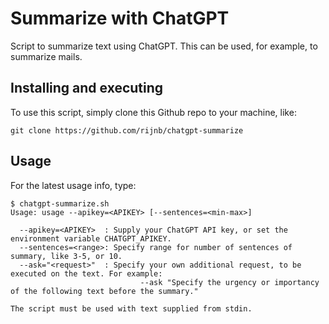 # Summarize with ChatGPT

Script to summarize text using ChatGPT. This can be used, for example, to summarize mails.

## Installing and executing

To use this script, simply clone this Github repo to your
machine, like:

```
git clone https://github.com/rijnb/chatgpt-summarize
```

## Usage

For the latest usage info, type:

```
$ chatgpt-summarize.sh
Usage: usage --apikey=<APIKEY> [--sentences=<min-max>]

  --apikey=<APIKEY>  : Supply your ChatGPT API key, or set the environment variable CHATGPT_APIKEY.
  --sentences=<range>: Specify range for number of sentences of summary, like 3-5, or 10.
  --ask="<request>"  : Specify your own additional request, to be executed on the text. For example:
                             --ask "Specify the urgency or importancy of the following text before the summary."

The script must be used with text supplied from stdin.
```

